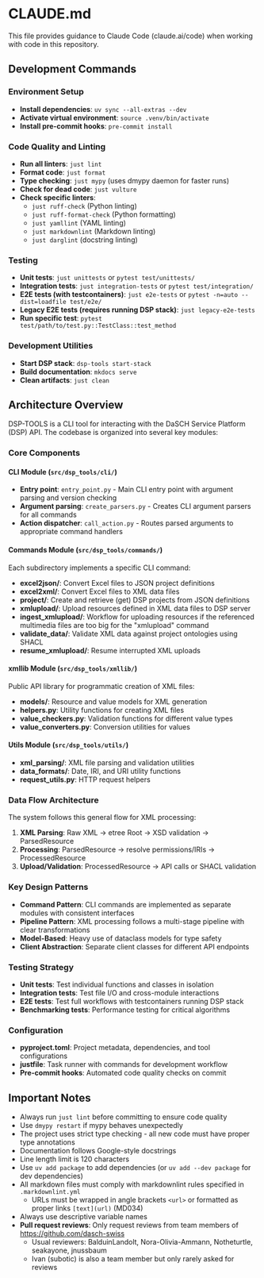 # CLAUDE.md

This file provides guidance to Claude Code (claude.ai/code) when working with code in this repository.

## Development Commands

### Environment Setup

- **Install dependencies**: `uv sync --all-extras --dev`
- **Activate virtual environment**: `source .venv/bin/activate`
- **Install pre-commit hooks**: `pre-commit install`

### Code Quality and Linting

- **Run all linters**: `just lint`
- **Format code**: `just format`
- **Type checking**: `just mypy` (uses dmypy daemon for faster runs)
- **Check for dead code**: `just vulture`
- **Check specific linters**:
    - `just ruff-check` (Python linting)
    - `just ruff-format-check` (Python formatting)
    - `just yamllint` (YAML linting)
    - `just markdownlint` (Markdown linting)
    - `just darglint` (docstring linting)

### Testing

- **Unit tests**: `just unittests` or `pytest test/unittests/`
- **Integration tests**: `just integration-tests` or `pytest test/integration/`
- **E2E tests (with testcontainers)**: `just e2e-tests` or `pytest -n=auto --dist=loadfile test/e2e/`
- **Legacy E2E tests (requires running DSP stack)**: `just legacy-e2e-tests`
- **Run specific test**: `pytest test/path/to/test.py::TestClass::test_method`

### Development Utilities

- **Start DSP stack**: `dsp-tools start-stack`
- **Build documentation**: `mkdocs serve`
- **Clean artifacts**: `just clean`

## Architecture Overview

DSP-TOOLS is a CLI tool for interacting with the DaSCH Service Platform (DSP) API.
The codebase is organized into several key modules:

### Core Components

#### CLI Module (`src/dsp_tools/cli/`)

- **Entry point**: `entry_point.py` - Main CLI entry point with argument parsing and version checking
- **Argument parsing**: `create_parsers.py` - Creates CLI argument parsers for all commands
- **Action dispatcher**: `call_action.py` - Routes parsed arguments to appropriate command handlers

#### Commands Module (`src/dsp_tools/commands/`)

Each subdirectory implements a specific CLI command:

- **excel2json/**: Convert Excel files to JSON project definitions
- **excel2xml/**: Convert Excel files to XML data files
- **project/**: Create and retrieve (get) DSP projects from JSON definitions
- **xmlupload/**: Upload resources defined in XML data files to DSP server
- **ingest_xmlupload/**: Workflow for uploading resources if the referenced multimedia files are too big for the
  "xmlupload" command
- **validate_data/**: Validate XML data against project ontologies using SHACL
- **resume_xmlupload/**: Resume interrupted XML uploads

#### xmllib Module (`src/dsp_tools/xmllib/`)

Public API library for programmatic creation of XML files:

- **models/**: Resource and value models for XML generation
- **helpers.py**: Utility functions for creating XML files
- **value_checkers.py**: Validation functions for different value types
- **value_converters.py**: Conversion utilities for values

#### Utils Module (`src/dsp_tools/utils/`)

- **xml_parsing/**: XML file parsing and validation utilities
- **data_formats/**: Date, IRI, and URI utility functions
- **request_utils.py**: HTTP request helpers

### Data Flow Architecture

The system follows this general flow for XML processing:

1. **XML Parsing**: Raw XML → etree Root → XSD validation → ParsedResource
2. **Processing**: ParsedResource → resolve permissions/IRIs → ProcessedResource
3. **Upload/Validation**: ProcessedResource → API calls or SHACL validation

### Key Design Patterns

- **Command Pattern**: CLI commands are implemented as separate modules with consistent interfaces
- **Pipeline Pattern**: XML processing follows a multi-stage pipeline with clear transformations
- **Model-Based**: Heavy use of dataclass models for type safety
- **Client Abstraction**: Separate client classes for different API endpoints

### Testing Strategy

- **Unit tests**: Test individual functions and classes in isolation
- **Integration tests**: Test file I/O and cross-module interactions
- **E2E tests**: Test full workflows with testcontainers running DSP stack
- **Benchmarking tests**: Performance testing for critical algorithms

### Configuration

- **pyproject.toml**: Project metadata, dependencies, and tool configurations
- **justfile**: Task runner with commands for development workflow
- **Pre-commit hooks**: Automated code quality checks on commit

## Important Notes

- Always run `just lint` before committing to ensure code quality
- Use `dmypy restart` if mypy behaves unexpectedly
- The project uses strict type checking - all new code must have proper type annotations
- Documentation follows Google-style docstrings
- Line length limit is 120 characters
- Use `uv add package` to add dependencies (or `uv add --dev package` for dev dependencies)
- All markdown files must comply with markdownlint rules specified in `.markdownlint.yml`
    - URLs must be wrapped in angle brackets `<url>` or formatted as proper links `[text](url)` (MD034)
- Always use descriptive variable names
- **Pull request reviews**: Only request reviews from team members of <https://github.com/dasch-swiss>
    - Usual reviewers: BalduinLandolt, Nora-Olivia-Ammann, Notheturtle, seakayone, jnussbaum
    - Ivan (subotic) is also a team member but only rarely asked for reviews
